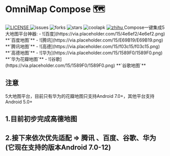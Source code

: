 OmniMap Compose 🗺
===============
<a href="https://github.com/TheMelody/OmniMap-Compose/blob/main/LICENSE">
    <img alt="LICENSE" src="https://img.shields.io/github/license/TheMelody/OmniMap-Compose"/>
</a>
<img alt="issues" src="https://img.shields.io/github/issues/TheMelody/OmniMap-Compose?color=important"/>
<img alt="forks" src="https://img.shields.io/github/forks/TheMelody/OmniMap-Compose?color=blueviolet"/>
<img alt="stars" src="https://img.shields.io/github/stars/TheMelody/OmniMap-Compose?color=success"/>
<img alt="coolapk" src="https://api.spencerwoo.com/substats/?source=coolapk&queryKey=2904535"/>
<a href="https://www.zhihu.com/people/fq_halifax">
    <img alt="zhihu" src="https://api.spencerwoo.com/substats/?source=zhihu&queryKey=fq_halifax"/>
</a>
Compose一键集成5大地图平台神器:
- ![百度](https://via.placeholder.com/15/4e6ef2/4e6ef2.png) **`百度地图`**
- ![腾讯](https://via.placeholder.com/15/E69B19/E69B19.png) **`腾讯地图`**
- ![高德](https://via.placeholder.com/15/f03c15/f03c15.png) **`高德地图`**
- ![华为](https://via.placeholder.com/15/1589F0/1589F0.png) **`华为花瓣地图`**
- ![谷歌](https://via.placeholder.com/15/1589F0/1589F0.png) **`谷歌地图`**


## 注意
5大地图平台，目前只有华为的花瓣地图只支持Android 7.0+，其他平台支持Android 5.0+

## 1.目前初步完成高德地图
## 2.接下来依次优先适配 => 腾讯 、百度、谷歌、华为(它现在支持的版本Android 7.0-12)
